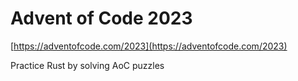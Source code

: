 # Advent of Code 2023

[https://adventofcode.com/2023](https://adventofcode.com/2023)  

Practice Rust by solving AoC puzzles
